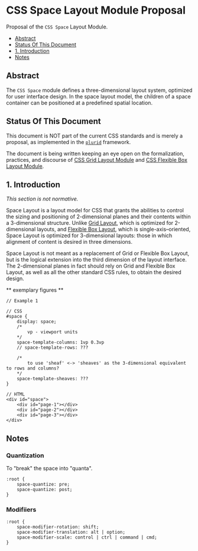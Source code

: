 # CSS Space Layout Module Proposal

Proposal of the `CSS Space` Layout Module.



+ [Abstract](#abstract)
+ [Status Of This Document](#status-of-this-document)
+ [1. Introduction](#1-introduction)
+ [Notes](#notes)



## Abstract

The `CSS Space` module defines a three-dimensional layout system, optimized for user interface design. In the space layout model, the children of a space container can be positioned at a predefined spatial location.



## Status Of This Document

This document is NOT part of the current CSS standards and is merely a proposal, as implemented in the [`plurid`](https://github.com/plurid/plurid) framework.

The document is being written keeping an eye open on the formalization, practices, and discourse of [CSS Grid Layout Module](https://www.w3.org/TR/css-grid-1/) and [CSS Flexible Box Layout Module](https://www.w3.org/TR/css-flexbox-1/).



## 1. Introduction

<i>This section is not normative.</i>

Space Layout is a layout model for CSS that grants the abilities to control the sizing and positioning of 2-dimensional planes and their contents within a 3-dimensional structure. Unlike [Grid Layout](https://www.w3.org/TR/css-grid-1/), which is optimized for 2-dimensional layouts, and [Flexible Box Layout](https://www.w3.org/TR/css-flexbox-1/), which is single-axis–oriented, Space Layout is optimized for 3-dimensional layouts: those in which alignment of content is desired in three dimensions.

Space Layout is not meant as a replacement of Grid or Flexible Box Layout, but is the logical extension into the third dimension of the layout interface. The 2-dimensional planes in fact should rely on Grid and Flexible Box Layout, as well as all the other standard CSS rules, to obtain the desired design.


** exemplary figures **



    // Example 1

    // CSS
    #space {
        display: space;
        /*
            vp - viewport units
        */
        space-template-columns: 1vp 0.3vp
        // space-template-rows: ???

        /*
            to use 'sheaf' <-> 'sheaves' as the 3-dimensional equivalent to rows and columns?
        */
        space-template-sheaves: ???
    }

    // HTML
    <div id="space">
        <div id="page-1"></div>
        <div id="page-2"></div>
        <div id="page-3"></div>
    </div>



## Notes

### Quantization


To "break" the space into "quanta".

    :root {
        space-quantize: pre;
        space-quantize: post;
    }


### Modifiiers

    :root {
        space-modifier-rotation: shift;
        space-modifier-translation: alt | option;
        space-modifier-scale: control | ctrl | command | cmd;
    }
